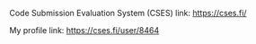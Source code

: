Code Submission Evaluation System (CSES) link: https://cses.fi/

My profile link: https://cses.fi/user/8464
